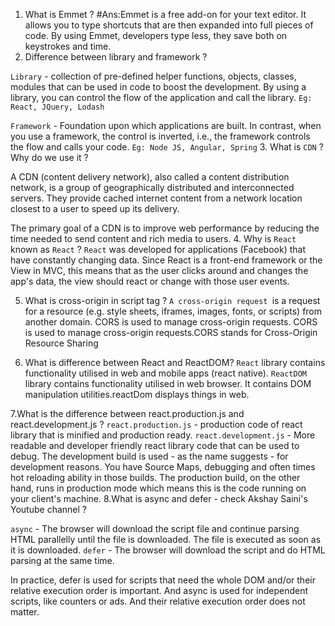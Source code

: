 1. What is Emmet ?
#Ans:Emmet is a free add-on for your text editor. It allows you to type shortcuts that are then expanded into full pieces of code. By using Emmet, developers type less, they save both on keystrokes and time.
2. Difference between library and framework ? 

 `Library` - collection of pre-defined helper functions, objects, classes, modules that can be used in code to boost the development.
   By using a library, you can control the flow of the application and call the library.
   `Eg: React, JQuery, Lodash`

 `Framework` - Foundation upon which applications are built.
   In contrast, when you use a framework, the control is inverted, i.e., the framework controls the flow and calls your code.
   `Eg: Node JS, Angular, Spring` 
3. What is `CDN` ? Why do we use it ?
 
 A CDN (content delivery network), also called a content distribution network, is a group of geographically distributed and interconnected servers. They provide cached internet content from a network location closest to a user to speed up its delivery.

The primary goal of a CDN is to improve web performance by reducing the time needed to send content and rich media to users.
4. Why is `React` known as `React` ?
`React` was developed for applications (Facebook) that have constantly changing data. Since React is a front-end framework or the View in MVC, this means that as the user clicks around and changes the app's data, 
the view should react or change with those user events.

5. What is cross-origin in script tag ?
`A cross-origin request `is a request for a resource (e.g. style sheets, iframes, images, fonts, or scripts) from another domain. CORS is used to manage cross-origin requests.
CORS is used to manage cross-origin requests.CORS stands for Cross-Origin Resource Sharing

6. What is difference between React and ReactDOM?
`React` library contains functionality utilised in web and mobile apps (react native). `ReactDOM` library contains functionality utilised in web browser. It contains DOM manipulation utilities.reactDom displays things in web. 

7.What is the difference between react.production.js and react.development.js ?
`react.production.js` - production code of react library that is minified and production ready.
`react.development.js` - More readable and developer friendly react library code that can be   used to debug.
The development build is used - as the name suggests - for development reasons. You have Source Maps, debugging and often times hot reloading ability in those builds. The production build, on the other hand, runs in production mode which means this is the code running on your client's machine.
8.What is async and defer - check Akshay Saini's Youtube channel ?

`async` - The browser will download the script file and continue parsing HTML parallelly until the file is downloaded. The file is executed as soon as it is downloaded. `defer` - The browser will download the script and do HTML parsing at the same time.

In practice, defer is used for scripts that need the whole DOM and/or their relative execution order is important. And async is used for independent scripts, like counters or ads. And their relative execution order does not matter.